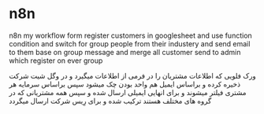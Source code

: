 # n8n
n8n my workflow
form register customers in googlesheet and use function condition and switch for group people from  their industery 
and send email to them  base on group message and merge all customer send to admin which register on ever group

 ورک فلویی که اطلاعات مشتریان را در فرمی از اطلاعات میگیرد و در وگل شیت شرکت ذخیره کرده و براساس ایمیل هم واحد بودن چک میشود
 سپس براساس سرمایه هر مشتری فیلتر میشوند و برای انهایی ایمیلی ارسال شده و سپس همه مشتریانی که در گروه های مختلف هستند ترکیب شده و برای رِیس شرکت ارسال میگردد 
